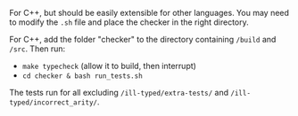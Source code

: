 For C++, but should be easily extensible for other languages. You may need to modify the `.sh` file and place the checker in the right directory.

For C++, add the folder "checker" to the directory containing `/build` and `/src`.
Then run:

- `make typecheck` (allow it to build, then interrupt)
- `cd checker & bash run_tests.sh` 

The tests run for all excluding `/ill-typed/extra-tests/` and `/ill-typed/incorrect_arity/`.
